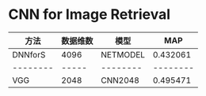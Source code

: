 # CNN for Image Retrieval

| 方法 | 数据维数 | 模型 | MAP |
|----- | ------- |-----|-----|
| DNNforS | 4096 | NETMODEL | 0.432061 |
| -------- |-----| -------- | -------- |
| VGG | 2048 | CNN2048 | 0.495471 |



